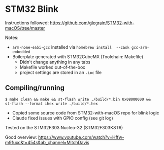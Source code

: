 # STM32 Blink

Instructions followed: https://github.com/glegrain/STM32-with-macOS/tree/master

Notes:

- `arm-none-eabi-gcc` installed via `homebrew install  --cask gcc-arm-embedded`
- Boilerplate generated with STM32CubeMX (Toolchain: Makefile)
    - Didn't change anything in any tabs
    - Makefile worked out-of-the-box
    - project settings are stored in an `.ioc` file

## Compiling/running

```
$ make clean && make && st-flash write ./build/*.bin 0x08000000 &&  st-flash --format ihex write ./build/*.hex
```

- Copied some source code from STM32-with-macOS repo for blink logic
- Claude fixed issues with GPIO config (see git log)

Tested on the STM32F303 Nucleo-32 (STM32F303K8T6)

Good overview: https://www.youtube.com/watch?v=Hffw-m9fuxc&t=454s&ab_channel=MitchDavis